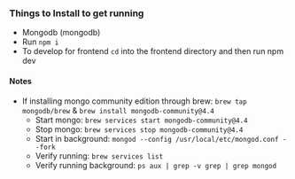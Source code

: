 ### Things to Install to get running
- Mongodb (mongodb)
- Run `npm i`
- To develop for frontend `cd` into the frontend directory and then run npm dev

#### Notes
- If installing mongo community edition through brew: `brew tap mongodb/brew` & `brew install mongodb-community@4.4`
  - Start mongo: `brew services start mongodb-community@4.4`
  - Stop mongo: `brew services stop mongodb-community@4.4`
  - Start in background: `mongod --config /usr/local/etc/mongod.conf --fork`
  - Verify running: `brew services list`
  - Verify running background: `ps aux | grep -v grep | grep mongod`
